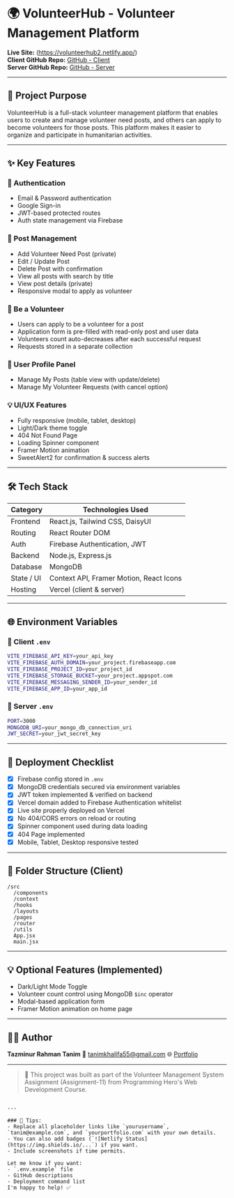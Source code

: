 
# 🌍 VolunteerHub - Volunteer Management Platform

**Live Site:** (https://volunteerhub2.netlify.app/)  
**Client GitHub Repo:** [GitHub - Client](https://github.com/tazminur/volunter)  
**Server GitHub Repo:** [GitHub - Server](https://github.com/tazminur12/volunteerhub-server)

---

## 📌 Project Purpose

VolunteerHub is a full-stack volunteer management platform that enables users to create and manage volunteer need posts, and others can apply to become volunteers for those posts. This platform makes it easier to organize and participate in humanitarian activities.

---

## ✨ Key Features

### 🔐 Authentication
- Email & Password authentication
- Google Sign-in
- JWT-based protected routes
- Auth state management via Firebase

### 📝 Post Management
- Add Volunteer Need Post (private)
- Edit / Update Post
- Delete Post with confirmation
- View all posts with search by title
- View post details (private)
- Responsive modal to apply as volunteer

### 🙋 Be a Volunteer
- Users can apply to be a volunteer for a post
- Application form is pre-filled with read-only post and user data
- Volunteers count auto-decreases after each successful request
- Requests stored in a separate collection

### 👤 User Profile Panel
- Manage My Posts (table view with update/delete)
- Manage My Volunteer Requests (with cancel option)

### 💡 UI/UX Features
- Fully responsive (mobile, tablet, desktop)
- Light/Dark theme toggle
- 404 Not Found Page
- Loading Spinner component
- Framer Motion animation
- SweetAlert2 for confirmation & success alerts

---

## 🛠️ Tech Stack

| Category     | Technologies Used                          |
|--------------|---------------------------------------------|
| Frontend     | React.js, Tailwind CSS, DaisyUI             |
| Routing      | React Router DOM                           |
| Auth         | Firebase Authentication, JWT                |
| Backend      | Node.js, Express.js                         |
| Database     | MongoDB                                     |
| State / UI   | Context API, Framer Motion, React Icons     |
| Hosting      | Vercel (client & server)                    |

---

## 🌐 Environment Variables

### 🔑 Client `.env`

```bash
VITE_FIREBASE_API_KEY=your_api_key
VITE_FIREBASE_AUTH_DOMAIN=your_project.firebaseapp.com
VITE_FIREBASE_PROJECT_ID=your_project_id
VITE_FIREBASE_STORAGE_BUCKET=your_project.appspot.com
VITE_FIREBASE_MESSAGING_SENDER_ID=your_sender_id
VITE_FIREBASE_APP_ID=your_app_id
````

### 🔑 Server `.env`

```bash
PORT=3000
MONGODB_URI=your_mongo_db_connection_uri
JWT_SECRET=your_jwt_secret_key
```

---

## 🚀 Deployment Checklist

* [x] Firebase config stored in `.env`
* [x] MongoDB credentials secured via environment variables
* [x] JWT token implemented & verified on backend
* [x] Vercel domain added to Firebase Authentication whitelist
* [x] Live site properly deployed on Vercel
* [x] No 404/CORS errors on reload or routing
* [x] Spinner component used during data loading
* [x] 404 Page implemented
* [x] Mobile, Tablet, Desktop responsive tested

---

## 📁 Folder Structure (Client)

```
/src
  /components
  /context
  /hooks
  /layouts
  /pages
  /router
  /utils
  App.jsx
  main.jsx
```

---

## 💡 Optional Features (Implemented)

* Dark/Light Mode Toggle
* Volunteer count control using MongoDB `$inc` operator
* Modal-based application form
* Framer Motion animation on home page

---

## 🙋‍♂️ Author

**Tazminur Rahman Tanim**
📧 tanimkhalifa55@gmail.com
🌐 [Portfolio](https://yourportfolio.com)

---

> 📝 This project was built as part of the Volunteer Management System Assignment (Assignment-11) from Programming Hero's Web Development Course.

```

---

### 🧠 Tips:
- Replace all placeholder links like `yourusername`, `tanim@example.com`, and `yourportfolio.com` with your own details.
- You can also add badges (`![Netlify Status](https://img.shields.io/...`) if you want.
- Include screenshots if time permits.

Let me know if you want:
- `.env.example` file
- GitHub descriptions
- Deployment command list  
I'm happy to help! ✅
```

